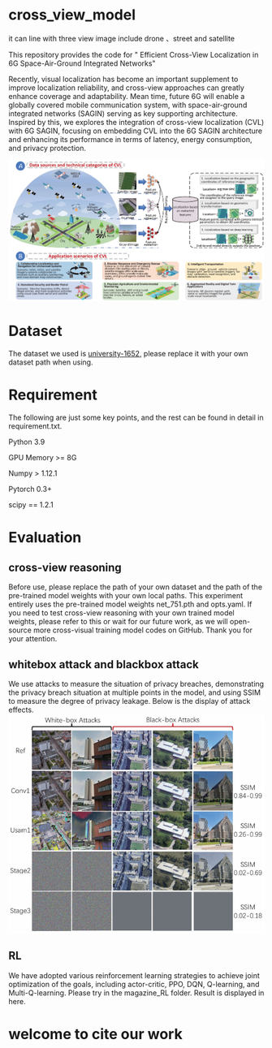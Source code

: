 # cross_view_model
it can line with three view image include drone 、street and satellite

This repository provides the code for " Efficient Cross-View Localization in 6G Space-Air-Ground Integrated Networks"

Recently, visual localization has become an important supplement to improve localization reliability, and cross-view approaches can greatly enhance coverage and adaptability. Mean time, future 6G will enable a globally covered mobile communication system, with space-air-ground integrated networks (SAGIN) serving as key supporting architecture. Inspired by this, we explores the integration of cross-view localization (CVL) with 6G SAGIN, focusing on embedding CVL into the 6G SAGIN architecture and enhancing its performance in terms of latency, energy consumption, and privacy protection. 

![main workflow](img/team_img.png)


# Dataset
The dataset we used is [university-1652](https://github.com/layumi/University1652-Baseline), please replace it with your own dataset path when using.

# Requirement
The following are just some key points, and the rest can be found in detail in requirement.txt.

Python 3.9

GPU Memory >= 8G

Numpy > 1.12.1

Pytorch 0.3+

scipy == 1.2.1

# Evaluation
## cross-view reasoning
Before use, please replace the path of your own dataset and the path of the pre-trained model weights with your own local paths. This experiment entirely uses the pre-trained model weights net_751.pth and opts.yaml. If you need to test cross-view reasoning with your own trained model weights, please refer to this or wait for our future work, as we will open-source more cross-visual training model codes on GitHub. Thank you for your attention.

## whitebox attack and blackbox attack
We use attacks to measure the situation of privacy breaches, demonstrating the privacy breach situation at multiple points in the model, and using SSIM to measure the degree of privacy leakage. Below is the display of attack effects.
![attack_output](img/output_img1.png)

## RL
We have adopted various reinforcement learning strategies to achieve joint optimization of the goals, including actor-critic, PPO, DQN, Q-learning, and Multi-Q-learning. Please try in the magazine_RL folder. Result is displayed in here.

# welcome to cite our work




